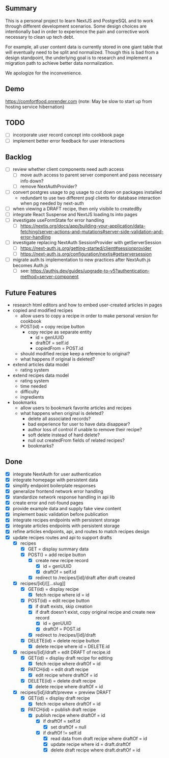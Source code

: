 ## Summary
This is a personal project to learn NextJS and PostgreSQL and to work through different development scenarios.  Some design choices are intentionally bad in order to experience the pain and corrective work necessary to clean up tech debt.

For example, all user content data is currently stored in one giant table that will eventually need to be split and normalized.  Though this is bad from a design standpoint, the underlying goal is to research and implement a migration path to achieve better data normalization.

We apologize for the inconvenience.

## Demo
https://comfortfood.onrender.com
(note: May be slow to start up from hosting service hibernation)

## TODO
- [ ] incorporate user record concept into cookbook page
- [ ] implement better error feedback for user interactions

## Backlog
- [ ] review whether client components need auth access
    - [ ] move auth access to parent server component and pass necessary info down?
    - [ ] remove NextAuthProvider?
- [ ] convert postgres usage to pg usage to cut down on packages installed
    - redundant to use two different psql clients for database interaction when pg needed by next-auth
- [ ] when viewing a DRAFT recipe, then only visibile to createdBy
- [ ] integrate React Suspense and NextJS loading.ts into pages
- [ ] investigate useFormState for error handling
    - [ ] https://nextjs.org/docs/app/building-your-application/data-fetching/server-actions-and-mutations#server-side-validation-and-error-handling
- [ ] investigate replacing NextAuth SessionProvider with getServerSession
    - [ ] https://next-auth.js.org/getting-started/client#sessionprovider
    - [ ] https://next-auth.js.org/configuration/nextjs#getserversession
- [ ] migrate auth.ts implementation to new practices after NextAuth.js becomes Auth.js
    - [ ] see: https://authjs.dev/guides/upgrade-to-v5?authentication-method=server-component

## Future Features
- research html editors and how to embed user-created articles in pages
- copied and modified recipes
    - allow users to copy a recipe in order to make personal version for cookbook
    - POST(id) = copy recipe button
        - copy recipe as separate entity
            - id = genUUID
            - draftOf = self.id
            - copiedFrom = POST.id
    - should modified recipe keep a reference to original?
    - what happens if original is deleted?
- extend articles data model
    - rating system
- extend recipes data model
    - rating system
    - time needed
    - difficulty
    - ingredients
- bookmarks
    - allow users to bookmark favorite articles and recipes
    - what happens when original is deleted?
        - delete all associated records?
        - bad experience for user to have data disappear?
        - author loss of control if unable to remove their recipe?
        - soft delete instead of hard delete?
        - null out createdFrom fields of related recipes?
        - bookmarks?

## Done
- [X] integrate NextAuth for user authentication
- [X] integrate homepage with persistent data
- [X] simplify endpoint boilerplate responses
- [X] generalize frontend network error handling
- [X] standardize network response handling in api lib
- [X] create error and not-found pages
- [X] provide example data and supply fake view content
- [X] implement basic validation before publication
- [X] integrate recipes endpoints with persistent storage
- [X] integrate articles endpoints with persistent storage
- [X] refine articles endpoints, api, and routes to match recipes design
- [X] update recipes routes and api to support drafts
    - [X] recipes
        - [X] GET = display summary data
        - [X] POST() = add recipe button
            - [X] create new recipe record
                - [X] id = genUUID
                - [X] draftOf = self.id
            - [X] redirect to /recipes/[id]/draft after draft created
    - [X] recipes/[id]/[[...slug]]
        - [X] GET(id) = display recipe
            - [X] fetch recipe where id = id
        - [X] POST(id) = edit recipe button
            - [X] if draft exists, skip creation
            - [X] if draft doesn't exist, copy original recipe and create new record
                - [X] id = genUUID
                - [X] draftOf = POST.id
            - [X] redirect to /recipes/[id]/draft
        - [X] DELETE(id) = delete recipe button
            - [X] delete recipe where id = DELETE.id
    - [X] recipes/[id]/draft = edit DRAFT of recipe.id
        - [X] GET(id) = display draft recipe for editing
            - [X] fetch recipe where draftOf = id
        - [X] PATCH(id) = edit draft recipe
            - [X] edit recipe where draftOf = id
        - [X] DELETE(id) = delete draft recipe
            - [X] delete recipe where draftOf = id
    - [X] recipes/[id]/draft/prevew = preview DRAFT
        - [X] GET(id) = display draft recipe
            - [X] fetch recipe where draftOf = id
        - [X] PATCH(id) = publish draft recipe
            - [X] publish recipe where draftOf = id
                - [X] if draftOf = self.id
                    - [X] set draftOf = null
                - [X] if draftOf != self.id
                    - [X] read data from draft recipe where draftOf = id
                    - [X] update recipe where id = draft.draftOf
                    - [X] delete draft recipe where draft.draftOf = id
